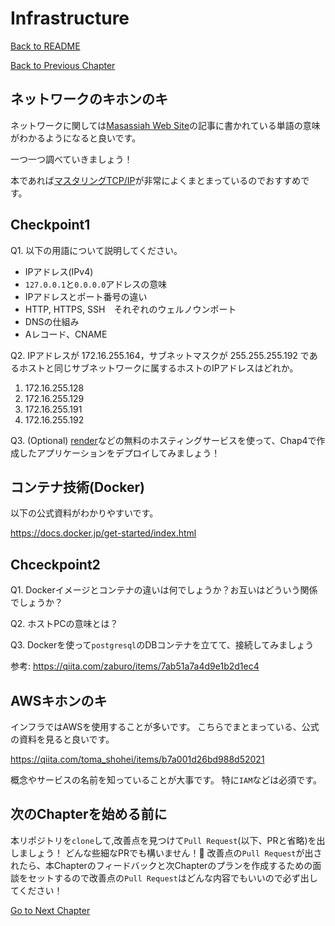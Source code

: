 # Infrastructure

[Back to README](/README.md)

[Back to Previous Chapter](/Chap4.md)

## ネットワークのキホンのキ

ネットワークに関しては[Masassiah Web Site](https://masassiah.web.fc2.com/contents/20ap/note10.html)の記事に書かれている単語の意味がわかるようになると良いです。

一つ一つ調べていきましょう！

本であれば[マスタリングTCP/IP](https://www.amazon.co.jp/%E3%83%9E%E3%82%B9%E3%82%BF%E3%83%AA%E3%83%B3%E3%82%B0TCP-IP%E2%80%95%E5%85%A5%E9%96%80%E7%B7%A8%E2%80%95-%E7%AC%AC6%E7%89%88-%E4%BA%95%E4%B8%8A-%E7%9B%B4%E4%B9%9F/dp/4274224473/ref=asc_df_4274224473/?tag=jpgo-22&linkCode=df0&hvadid=342397001181&hvpos=&hvnetw=g&hvrand=10440745021831075600&hvpone=&hvptwo=&hvqmt=&hvdev=c&hvdvcmdl=&hvlocint=&hvlocphy=1009507&hvtargid=pla-847853186623&psc=1&th=1&psc=1&tag=&ref=&adgrpid=72867581430&hvpone=&hvptwo=&hvadid=342397001181&hvpos=&hvnetw=g&hvrand=10440745021831075600&hvqmt=&hvdev=c&hvdvcmdl=&hvlocint=&hvlocphy=1009507&hvtargid=pla-847853186623)が非常によくまとまっているのでおすすめです。

## Checkpoint1

Q1. 以下の用語について説明してください。

- IPアドレス(IPv4)
- `127.0.0.1`と`0.0.0.0`アドレスの意味
- IPアドレスとポート番号の違い
- HTTP, HTTPS, SSH　それぞれのウェルノウンポート
- DNSの仕組み
- Aレコード、CNAME

Q2. IPアドレスが 172.16.255.164，サブネットマスクが 255.255.255.192 であるホストと同じサブネットワークに属するホストのIPアドレスはどれか。

1. 172.16.255.128
2. 172.16.255.129
3. 172.16.255.191
4. 172.16.255.192

Q3. (Optional) [render](https://render.com/)などの無料のホスティングサービスを使って、Chap4で作成したアプリケーションをデプロイしてみましょう！

## コンテナ技術(Docker)

以下の公式資料がわかりやすいです。

<https://docs.docker.jp/get-started/index.html>

## Chceckpoint2

Q1. Dockerイメージとコンテナの違いは何でしょうか？お互いはどういう関係でしょうか？

Q2. ホストPCの意味とは？

Q3. Dockerを使って`postgresql`のDBコンテナを立てて、接続してみましょう

参考: <https://qiita.com/zaburo/items/7ab51a7a4d9e1b2d1ec4>

## AWSキホンのキ

インフラではAWSを使用することが多いです。
こちらでまとまっている、公式の資料を見ると良いです。

<https://qiita.com/toma_shohei/items/b7a001d26bd988d52021>

概念やサービスの名前を知っていることが大事です。
特に`IAM`などは必須です。

## 次のChapterを始める前に

本リポジトリを`clone`して,改善点を見つけて`Pull Request`(以下、PRと省略)を出しましょう！
どんな些細なPRでも構いません！:pray:
改善点の`Pull Request`が出されたら、本Chapterのフィードバックと次Chapterのプランを作成するための面談をセットするので改善点の`Pull Request`はどんな内容でもいいので必ず出してください！

[Go to Next Chapter](/Chap6.md)
